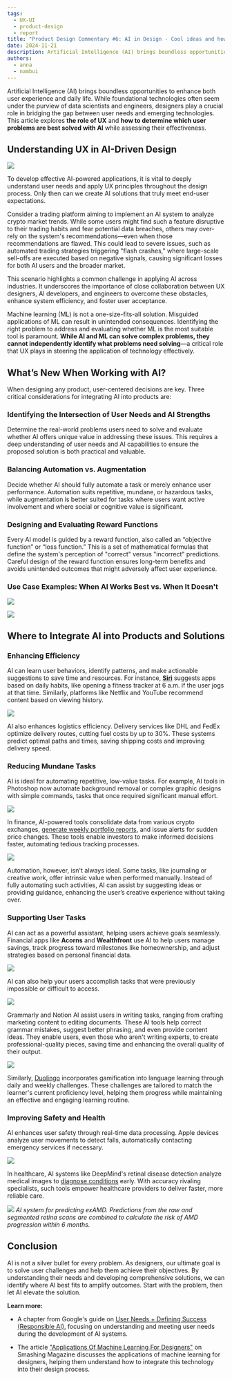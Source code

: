 ```yaml
---
tags:
  - UX-UI
  - product-design
  - report
title: "Product Design Commentary #6: AI in Design - Cool ideas and how to make them happen"
date: 2024-11-21
description: Artificial Intelligence (AI) brings boundless opportunities to enhance both user experience and daily life. While foundational technologies often seem under the purview of data scientists and engineers, designers play a crucial role in bridging the gap between user needs and emerging technologies. This article explores the role of UX and how to determine which user problems are best solved with AI while assessing their effectiveness.
authors:
  - anna
  - nambui
---
```


Artificial Intelligence (AI) brings boundless opportunities to enhance both user experience and daily life. While foundational technologies often seem under the purview of data scientists and engineers, designers play a crucial role in bridging the gap between user needs and emerging technologies. This article explores **the role of UX** and **how to determine which user problems are best solved with AI** while assessing their effectiveness.

## Understanding UX in AI-Driven Design

![](assets/6-product-design-weekly-framework.png)

To develop effective AI-powered applications, it is vital to deeply understand user needs and apply UX principles throughout the design process. Only then can we create AI solutions that truly meet end-user expectations.

Consider a trading platform aiming to implement an AI system to analyze crypto market trends. While some users might find such a feature disruptive to their trading habits and fear potential data breaches, others may over-rely on the system's recommendations—even when those recommendations are flawed. This could lead to severe issues, such as automated trading strategies triggering "flash crashes," where large-scale sell-offs are executed based on negative signals, causing significant losses for both AI users and the broader market.

This scenario highlights a common challenge in applying AI across industries. It underscores the importance of close collaboration between UX designers, AI developers, and engineers to overcome these obstacles, enhance system efficiency, and foster user acceptance.

Machine learning (ML) is not a one-size-fits-all solution. Misguided applications of ML can result in unintended consequences. Identifying the right problem to address and evaluating whether ML is the most suitable tool is paramount. **While AI and ML can solve complex problems, they cannot independently identify what problems need solving**—a critical role that UX plays in steering the application of technology effectively.

## What’s New When Working with AI?
When designing any product, user-centered decisions are key. Three critical considerations for integrating AI into products are:

### Identifying the Intersection of User Needs and AI Strengths
Determine the real-world problems users need to solve and evaluate whether AI offers unique value in addressing these issues. This requires a deep understanding of user needs and AI capabilities to ensure the proposed solution is both practical and valuable.

### Balancing Automation vs. Augmentation
Decide whether AI should fully automate a task or merely enhance user performance. Automation suits repetitive, mundane, or hazardous tasks, while augmentation is better suited for tasks where users want active involvement and where social or cognitive value is significant.

### Designing and Evaluating Reward Functions
Every AI model is guided by a reward function, also called an “objective function” or “loss function.” This is a set of mathematical formulas that define the system's perception of "correct" versus "incorrect" predictions. Careful design of the reward function ensures long-term benefits and avoids unintended outcomes that might adversely affect user experience.

### Use Case Examples: When AI Works Best vs. When It Doesn't

![](assets/6-product-design-weekly-fit.png)

![](assets/6-product-design-weekly-fall-short.png)

## Where to Integrate AI into Products and Solutions
### Enhancing Efficiency
AI can learn user behaviors, identify patterns, and make actionable suggestions to save time and resources. For instance, [**Siri**](https://support.apple.com/en-vn/guide/iphone/iph6f94af287/ios) suggests apps based on daily habits, like opening a fitness tracker at 6 a.m. if the user jogs at that time. Similarly, platforms like Netflix and YouTube recommend content based on viewing history.

![](assets/6-product-design-weekly-siri.png)

AI also enhances logistics efficiency. Delivery services like DHL and FedEx optimize delivery routes, cutting fuel costs by up to 30%. These systems predict optimal paths and times, saving shipping costs and improving delivery speed.

### Reducing Mundane Tasks
AI is ideal for automating repetitive, low-value tasks. For example, AI tools in Photoshop now automate background removal or complex graphic designs with simple commands, tasks that once required significant manual effort.

![](assets/6-product-design-weekly-mundane-task.png)

In finance, AI-powered tools consolidate data from various crypto exchanges, [generate weekly portfolio reports](https://medium.com/@batuhansenerr/ai-powered-financial-analysis-multi-agent-systems-transform-data-into-insights-d94e4867d75d), and issue alerts for sudden price changes. These tools enable investors to make informed decisions faster, automating tedious tracking processes.

![](assets/6-product-design-weekly-finance.png)

Automation, however, isn't always ideal. Some tasks, like journaling or creative work, offer intrinsic value when performed manually. Instead of fully automating such activities, AI can assist by suggesting ideas or providing guidance, enhancing the user’s creative experience without taking over.

### Supporting User Tasks
AI can act as a powerful assistant, helping users achieve goals seamlessly. Financial apps like **Acorns** and **Wealthfront** use AI to help users manage savings, track progress toward milestones like homeownership, and adjust strategies based on personal financial data.

![](assets/6-product-design-weekly-wealth-front.png)

AI can also help your users accomplish tasks that were previously impossible or difficult to access.

![](assets/6-product-design-weekly-notion.png)

Grammarly and Notion AI assist users in writing tasks, ranging from crafting marketing content to editing documents. These AI tools help correct grammar mistakes, suggest better phrasing, and even provide content ideas. They enable users, even those who aren't writing experts, to create professional-quality pieces, saving time and enhancing the overall quality of their output.

![](assets/6-product-design-weekly-grammarly.png)

Similarly, [Duolingo](https://blog.duolingo.com/duolingo-max/) incorporates gamification into language learning through daily and weekly challenges. These challenges are tailored to match the learner's current proficiency level, helping them progress while maintaining an effective and engaging learning routine.

### Improving Safety and Health
AI enhances user safety through real-time data processing. Apple devices analyze user movements to detect falls, automatically contacting emergency services if necessary.

![](assets/6-product-design-weekly-health.png)

In healthcare, AI systems like DeepMind's retinal disease detection analyze medical images to [diagnose conditions](https://deepmind.google/discover/blog/using-ai-to-predict-retinal-disease-progression/) early. With accuracy rivaling specialists, such tools empower healthcare providers to deliver faster, more reliable care.

![](assets/6-product-design-weekly-deep-mind.png)
*AI system for predicting exAMD. Predictions from the raw and segmented retina scans are combined to calculate the risk of AMD progression within 6 months.*

## Conclusion
AI is not a silver bullet for every problem. As designers, our ultimate goal is to solve user challenges and help them achieve their objectives. By understanding their needs and developing comprehensive solutions, we can identify where AI best fits to amplify outcomes. Start with the problem, then let AI elevate the solution.

**Learn more:**

- A chapter from Google's guide on [User Needs + Defining Success (Responsible AI)](https://pair.withgoogle.com/chapter/user-needs/), focusing on understanding and meeting user needs during the development of AI systems.

- The article ["Applications Of Machine Learning For Designers"](https://www.smashingmagazine.com/2017/04/applications-machine-learning-designers/) on Smashing Magazine discusses the applications of machine learning for designers, helping them understand how to integrate this technology into their design process.
